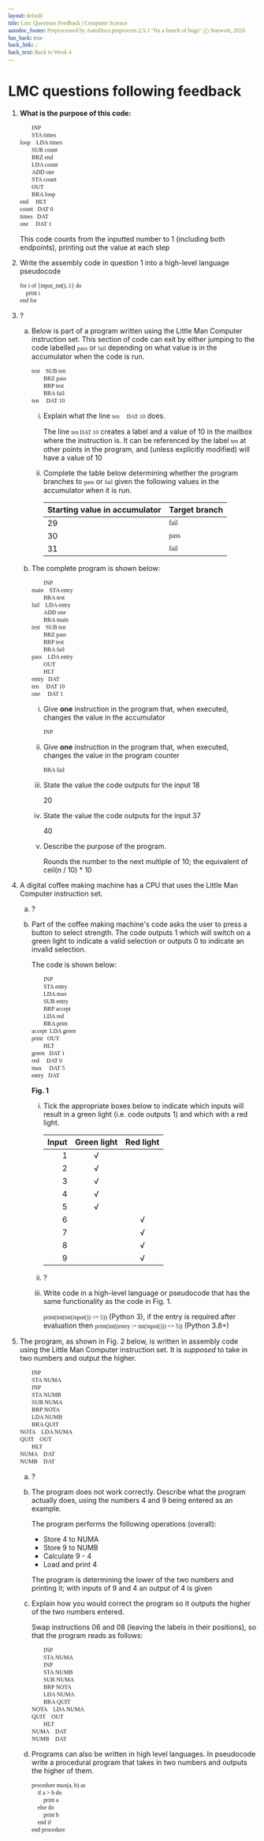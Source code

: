 ```yaml
---
layout: default
title: Lmc Questions Feedback | Computer Science
autodoc_footer: Preprocessed by AutoDocs.preprocess 2.5.1 "fix a bunch of bugs" ⓒ Starwort, 2020
has_back: true
back_link: ./
back_text: Back to Week 4
---
```


<style>
ol ol {
    list-style-type: lower-alpha;
}
ol ol ol {
    list-style-type: lower-roman;
}
code, pre {
    font-family: "Source Code Pro";
}
</style>
# LMC questions following feedback

1. **What is the purpose of this code:**

    ```lmc
            INP
            STA times
    loop    LDA times
            SUB count
            BRZ end
            LDA count
            ADD one
            STA count
            OUT
            BRA loop
    end     HLT
    count   DAT 0
    times   DAT
    one     DAT 1
    ```

    This code counts from the inputted number to 1 (including both endpoints), printing out the value at each step
2. Write the assembly code in question 1 into a high-level language pseudocode

    ```psc
    for i of {input_int()..1} do
        print i
    end for
    ```
3. ?
    1. Below is part of a program written using the Little Man Computer instruction set. This section of code can exit by either jumping to the code labelled `pass` or `fail` depending on what value is in the accumulator when the code is run.

        ```lmc
        test    SUB ten
                BRZ pass
                BRP test
                BRA fail
        ten     DAT 10
        ```

        1. Explain what the line `ten     DAT 10` does.

            The line `ten DAT 10` creates a label and a value of 10 in the mailbox where the instruction is. It can be referenced by the label `ten` at other points in the program, and (unless explicitly modified) will have a value of 10
        2. Complete the table below determining whether the program branches to `pass` or `fail` given the following values in the accumulator when it is run.

            Starting value in accumulator | Target branch
            --- | ---
            29 | `fail`
            30 | `pass`
            31 | `fail`
    2. The complete program is shown below:

        ```lmc
                INP
        main    STA entry
                BRA test
        fail    LDA entry
                ADD one
                BRA main
        test    SUB ten
                BRZ pass
                BRP test
                BRA fail
        pass    LDA entry
                OUT
                HLT
        entry   DAT
        ten     DAT 10
        one     DAT 1
        ```

        1. Give **one** instruction in the program that, when executed, changes the value in the accumulator

            `INP`
        2. Give **one** instruction in the program that, when executed, changes the value in the program counter

            `BRA fail`
        3. State the value the code outputs for the input 18

            20
        4. State the value the code outputs for the input 37

            40
        5. Describe the purpose of the program.

            Rounds the number to the next multiple of 10; the equivalent of ceil(n / 10) * 10
4. A digital coffee making machine has a CPU that uses the Little Man Computer instruction set.
    1. ?
    2. Part of the coffee making machine's code asks the user to press a button to select strength. The code outputs 1 which will switch on a green light to indicate a valid selection or outputs 0 to indicate an invalid selection.

        The code is shown below:

        ```lmc
                INP
                STA entry
                LDA max
                SUB entry
                BRP accept
                LDA red
                BRA print
        accept  LDA green
        print   OUT
                HLT
        green   DAT 1
        red     DAT 0
        max     DAT 5
        entry   DAT
        ```

        **Fig. 1**

        1. Tick the appropriate boxes below to indicate which inputs will result in a green light (i.e. code outputs 1) and which with a red light.
        
            Input | Green light | Red light
            --: | :-: | :-:
            1 | √ |
            2 | √ |
            3 | √ |
            4 | √ |
            5 | √ |
            6 |   | √
            7 |   | √
            8 |   | √
            9 |   | √
        2. ?
        3. Write code in a high-level language or pseudocode that has the same functionality as the code in Fig. 1.

            `print(int(int(input()) <= 5))` (Python 3), if the entry is required after evaluation then `print(int((entry := int(input())) <= 5))` (Python 3.8+)
5. The program, as shown in Fig. 2 below, is written in assembly code using the Little Man Computer instruction set. It is *supposed* to take in two numbers and output the higher.

    ```lmc
            INP
            STA NUMA
            INP
            STA NUMB
            SUB NUMA
            BRP NOTA
            LDA NUMB
            BRA QUIT
    NOTA    LDA NUMA
    QUIT    OUT
            HLT
    NUMA    DAT
    NUMB    DAT
    ```

    1. ?
    2. The program does not work correctly. Describe what the program actually does, using the numbers 4 and 9 being entered as an example.

        The program performs the following operations (overall):

        - Store 4 to NUMA
        - Store 9 to NUMB
        - Calculate 9 - 4
        - Load and print 4

        The program is determining the lower of the two numbers and printing it; with inputs of 9 and 4 an output of 4 is given
    3. Explain how you would correct the program so it outputs the higher of the two numbers entered.

        Swap instructions 06 and 08 (leaving the labels in their positions), so that the program reads as follows:

        ```lmc
                INP
                STA NUMA
                INP
                STA NUMB
                SUB NUMA
                BRP NOTA
                LDA NUMA
                BRA QUIT
        NOTA    LDA NUMA
        QUIT    OUT
                HLT
        NUMA    DAT
        NUMB    DAT
        ```
    4. Programs can also be written in high level languages. In pseudocode write a procedural program that takes in two numbers and outputs the higher of them.

        ```psc
        procedure max(a, b) as
            if a > b do
                print a
            else do
                print b
            end if
        end procedure
        ```